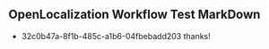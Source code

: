 ## OpenLocalization Workflow Test MarkDown
* 32c0b47a-8f1b-485c-a1b6-04fbebadd203 thanks!

<!--HONumber=Aug16_HO4-->


